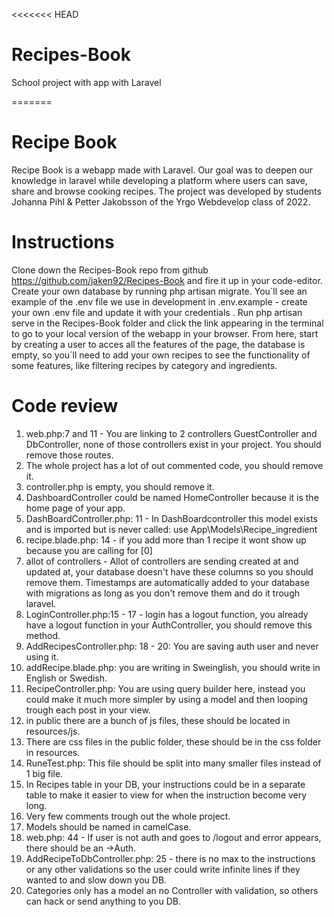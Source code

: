 <<<<<<< HEAD

# Recipes-Book

School project with app with Laravel

=======

# Recipe Book

Recipe Book is a webapp made with Laravel. Our goal was to deepen our knowledge in laravel while developing a platform where users can save, share and browse cooking recipes. The project was developed by students Johanna Pihl & Petter Jakobsson of the Yrgo Webdevelop class of 2022.

# Instructions

Clone down the Recipes-Book repo from github https://github.com/jaken92/Recipes-Book and fire it up in your code-editor. Create your own database by running php artisan migrate. You´ll see an example of the .env file we use in development in .env.example - create your own .env file and update it with your credentials .
Run php artisan serve in the Recipes-Book folder and click the link appearing in the terminal to go to your local version of the webapp in your browser. From here, start by creating a user to acces all the features of the page, the database is empty, so you´ll need to add your own recipes to see the functionality of some features, like filtering recipes by category and ingredients.

# Code review

1. web.php:7 and 11 - You are linking to 2 controllers GuestController and DbController, none of those controllers exist in your project. You should remove those routes.
2. The whole project has a lot of out commented code, you should remove it.
3. controller.php is empty, you should remove it.
4. DashboardController could be named HomeController because it is the home page of your app.
5. DashBoardController.php: 11 - In DashBoardcontroller this model exists and is imported but is never called: use App\Models\Recipe_ingredient
6. recipe.blade.php: 14 - if you add more than 1 recipe it wont show up because you are calling for [0]
7. allot of controllers - Allot of controllers are sending created at and updated at, your database doesn't have these columns so you should remove them. Timestamps are automatically added to your database with migrations as long as you don't remove them and do it trough laravel.
8. LoginController.php:15 - 17 - login has a logout function, you already have a logout function in your AuthController, you should remove this method.
9. AddRecipesController.php: 18 - 20: You are saving auth user and never using it.
10. addRecipe.blade.php: you are writing in Sweinglish, you should write in English or Swedish.
11. RecipeController.php: You are using query builder here, instead you could make it much more simpler by using a model and then looping trough each post in your view.
12. in public there are a bunch of js files, these should be located in resources/js.
13. There are css files in the public folder, these should be in the css folder in resources.
14. RuneTest.php: This file should be split into many smaller files instead of 1 big file.
15. In Recipes table in your DB, your instructions could be in a separate table to make it easier to view for when the instruction become very long.
16. Very few comments trough out the whole project.
17. Models should be named in camelCase.
18. web.php: 44 - If user is not auth and goes to /logout and error appears, there should be an ->Auth.
19. AddRecipeToDbController.php: 25 - there is no max to the instructions or any other validations so the user could write infinite lines if they wanted to and slow down you DB.
20. Categories only has a model an no Controller with validation, so others can hack or send anything to you DB.
